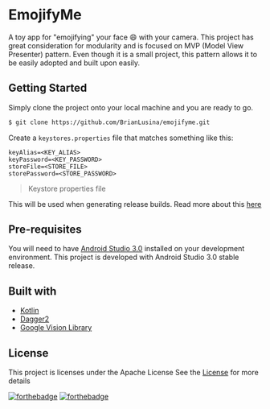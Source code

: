 # EmojifyMe

A toy app for "emojifying" your face :smile: with your camera. This project has great consideration for modularity and is focused on MVP (Model View Presenter) pattern. Even though it is a small project, this pattern allows it to be easily adopted and built upon easily.

## Getting Started

Simply clone the project onto your local machine and you are ready to go.

```bash
$ git clone https://github.com/BrianLusina/emojifyme.git
```

Create a `keystores.properties` file that matches something like this:

```properties
keyAlias=<KEY_ALIAS>
keyPassword=<KEY_PASSWORD>
storeFile=<STORE_FILE>
storePassword=<STORE_PASSWORD>
```
> Keystore properties file

This will be used when generating release builds. Read more about this [here](https://developer.android.com/studio/publish/app-signing.html)

## Pre-requisites

You will need to have [Android Studio 3.0](https://developer.android.com/studio/index.html) installed on your development environment. This project is developed with Android Studio 3.0 stable release.

## Built with

+ [Kotlin](https://kotlinlang.org/)
+ [Dagger2](https://google.github.io/dagger/)
+ [Google Vision Library](https://developers.google.com/vision/android/getting-started)

## License

This project is licenses under the Apache License See the [License](./LICENSE) for more details

[![forthebadge](http://forthebadge.com/images/badges/built-for-android.svg)](http://forthebadge.com)
[![forthebadge](http://forthebadge.com/images/badges/built-with-love.svg)](http://forthebadge.com)